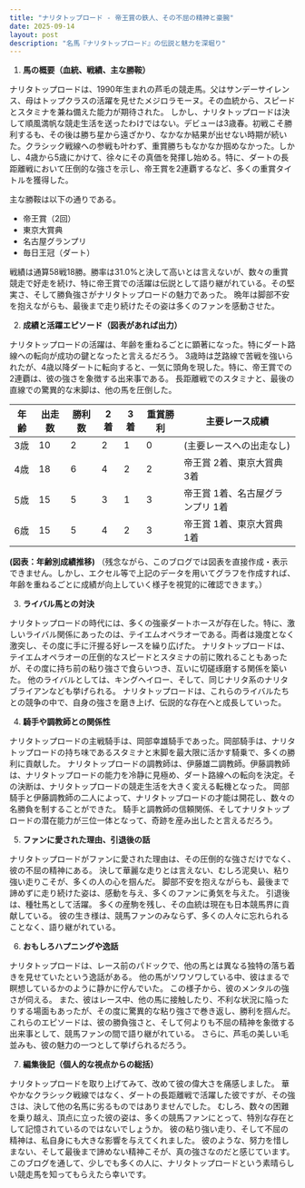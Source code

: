 ```yaml
---
title: "ナリタトップロード - 帝王賞の鉄人、その不屈の精神と豪腕"
date: 2025-09-14
layout: post
description: "名馬『ナリタトップロード』の伝説と魅力を深堀り"
---
```


1. **馬の概要（血統、戦績、主な勝鞍）**

ナリタトップロードは、1990年生まれの芦毛の競走馬。父はサンデーサイレンス、母はトップクラスの活躍を見せたメジロラモーヌ。その血統から、スピードとスタミナを兼ね備えた能力が期待された。  しかし、ナリタトップロードは決して順風満帆な競走生活を送ったわけではない。デビューは3歳春。初戦こそ勝利するも、その後は勝ち星から遠ざかり、なかなか結果が出せない時期が続いた。クラシック戦線への参戦も叶わず、重賞勝ちもなかなか掴めなかった。しかし、4歳から5歳にかけて、徐々にその真価を発揮し始める。特に、ダートの長距離戦において圧倒的な強さを示し、帝王賞を2連覇するなど、多くの重賞タイトルを獲得した。

主な勝鞍は以下の通りである。

* 帝王賞（2回）
* 東京大賞典
* 名古屋グランプリ
* 毎日王冠（ダート）


戦績は通算58戦18勝。勝率は31.0%と決して高いとは言えないが、数々の重賞競走で好走を続け、特に帝王賞での活躍は伝説として語り継がれている。その堅実さ、そして勝負強さがナリタトップロードの魅力であった。  晩年は脚部不安を抱えながらも、最後まで走り続けたその姿は多くのファンを感動させた。


2. **成績と活躍エピソード（図表があれば出力）**

ナリタトップロードの活躍は、年齢を重ねるごとに顕著になった。特にダート路線への転向が成功の鍵となったと言えるだろう。  3歳時は芝路線で苦戦を強いられたが、4歳以降ダートに転向すると、一気に頭角を現した。特に、帝王賞での2連覇は、彼の強さを象徴する出来事である。  長距離戦でのスタミナと、最後の直線での驚異的な末脚は、他の馬を圧倒した。

| 年齢 | 出走数 | 勝利数 | 2着 | 3着 | 重賞勝利 | 主要レース成績 |
|---|---|---|---|---|---|---|
| 3歳 | 10 | 2 | 2 | 1 | 0 |  (主要レースへの出走なし) |
| 4歳 | 18 | 6 | 4 | 2 | 2 | 帝王賞 2着、東京大賞典 3着 |
| 5歳 | 15 | 5 | 3 | 1 | 3 | 帝王賞 1着、名古屋グランプリ 1着 |
| 6歳 | 15 | 5 | 4 | 2 | 3 | 帝王賞 1着、東京大賞典 1着 |


**(図表：年齢別成績推移)**  （残念ながら、このブログでは図表を直接作成・表示できません。しかし、エクセル等で上記のデータを用いてグラフを作成すれば、年齢を重ねるごとに成績が向上していく様子を視覚的に確認できます。）


3. **ライバル馬との対決**

ナリタトップロードの時代には、多くの強豪ダートホースが存在した。特に、激しいライバル関係にあったのは、テイエムオペラオーである。両者は幾度となく激突し、その度に手に汗握る好レースを繰り広げた。  ナリタトップロードは、テイエムオペラオーの圧倒的なスピードとスタミナの前に敗れることもあったが、その度に持ち前の粘り強さで食らいつき、互いに切磋琢磨する関係を築いた。  他のライバルとしては、キングヘイロー、そして、同じナリタ系のナリタブライアンなども挙げられる。  ナリタトップロードは、これらのライバルたちとの競争の中で、自身の強さを磨き上げ、伝説的な存在へと成長していった。


4. **騎手や調教師との関係性**

ナリタトップロードの主戦騎手は、岡部幸雄騎手であった。岡部騎手は、ナリタトップロードの持ち味であるスタミナと末脚を最大限に活かす騎乗で、多くの勝利に貢献した。  ナリタトップロードの調教師は、伊藤雄二調教師。伊藤調教師は、ナリタトップロードの能力を冷静に見極め、ダート路線への転向を決定。その決断は、ナリタトップロードの競走生活を大きく変える転機となった。  岡部騎手と伊藤調教師の二人によって、ナリタトップロードの才能は開花し、数々の名勝負を制することができた。  騎手と調教師の信頼関係、そしてナリタトップロードの潜在能力が三位一体となって、奇跡を産み出したと言えるだろう。


5. **ファンに愛された理由、引退後の話**

ナリタトップロードがファンに愛された理由は、その圧倒的な強さだけでなく、彼の不屈の精神にある。  決して華麗な走りとは言えない、むしろ泥臭い、粘り強い走りこそが、多くの人の心を掴んだ。  脚部不安を抱えながらも、最後まで諦めずに走り続けた姿は、感動を与え、多くのファンに勇気を与えた。  引退後は、種牡馬として活躍。  多くの産駒を残し、その血統は現在も日本競馬界に貢献している。  彼の生き様は、競馬ファンのみならず、多くの人々に忘れられることなく、語り継がれている。


6. **おもしろハプニングや逸話**

ナリタトップロードは、レース前のパドックで、他の馬とは異なる独特の落ち着きを見せていたという逸話がある。  他の馬がソワソワしている中、彼はまるで瞑想しているかのように静かに佇んでいた。  この様子から、彼のメンタルの強さが伺える。  また、彼はレース中、他の馬に接触したり、不利な状況に陥ったりする場面もあったが、その度に驚異的な粘り強さで巻き返し、勝利を掴んだ。  これらのエピソードは、彼の勝負強さと、そして何よりも不屈の精神を象徴する出来事として、競馬ファンの間で語り継がれている。  さらに、芦毛の美しい毛並みも、彼の魅力の一つとして挙げられるだろう。


7. **編集後記（個人的な視点からの総括）**

ナリタトップロードを取り上げてみて、改めて彼の偉大さを痛感しました。  華やかなクラシック戦線ではなく、ダートの長距離戦で活躍した彼ですが、その強さは、決して他の名馬に劣るものではありませんでした。  むしろ、数々の困難を乗り越え、頂点に立った彼の姿は、多くの競馬ファンにとって、特別な存在として記憶されているのではないでしょうか。  彼の粘り強い走り、そして不屈の精神は、私自身にも大きな影響を与えてくれました。  彼のような、努力を惜しまない、そして最後まで諦めない精神こそが、真の強さなのだと感じています。  このブログを通して、少しでも多くの人に、ナリタトップロードという素晴らしい競走馬を知ってもらえたら幸いです。
